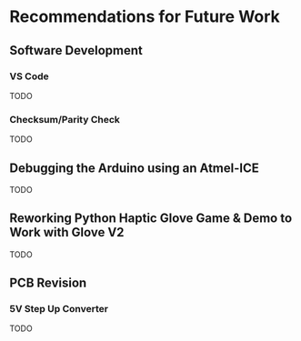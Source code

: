 # Recommendations for Future Work
## Software Development
### VS Code
TODO
### Checksum/Parity Check
TODO

## Debugging the Arduino using an Atmel-ICE
TODO

## Reworking Python Haptic Glove Game & Demo to Work with Glove V2
TODO

## PCB Revision
### 5V Step Up Converter
TODO
